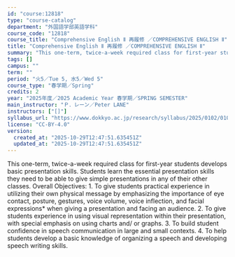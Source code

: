 ```yaml
---
id: "course:12818"
type: "course-catalog"
department: "外国語学部英語学科"
course_code: "12818"
course_title: "Comprehensive English Ⅱ 再履修 ／COMPREHENSIVE ENGLISH Ⅱ"
title: "Comprehensive English Ⅱ 再履修 ／COMPREHENSIVE ENGLISH Ⅱ"
summary: "This one-term, twice-a-week required class for first-year students develops basic presentation skills. Students learn th…"
tags: []
campus: ""
term: ""
period: "火5／Tue 5, 水5／Wed 5"
course_type: "春学期／Spring"
credits: 2
year: "2025年度／2025 Academic Year 春学期／SPRING SEMESTER"
main_instructor: "Ｐ．レーン／Peter LANE"
instructors: ["[]"]
syllabus_url: "https://www.dokkyo.ac.jp/research/syllabus/2025/0102/0102_12818_ja_JP.html"
license: "CC-BY-4.0"
version:
  created_at: "2025-10-29T12:47:51.635451Z"
  updated_at: "2025-10-29T12:47:51.635451Z"
---
```

This one-term, twice-a-week required class for first-year students develops basic presentation skills. Students learn the essential presentation skills they need to be able to give simple presentations in any of their other classes. Overall Objectives: 1. To give students practical experience in utilizing their own physical message by emphasizing the importance of eye contact, posture, gestures, voice volume, voice inflection, and facial expressions* when giving a presentation and facing an audience. 2. To give students experience in using visual representation within their presentation, with special emphasis on using charts and/ or graphs. 3. To build student confidence in speech communication in large and small contexts. 4. To help students develop a basic knowledge of organizing a speech and developing speech writing skills.
